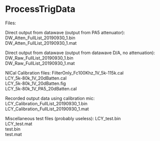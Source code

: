 # ProcessTrigData

Files:

Direct output from datawave (output from PA5 attenuator):
DW_Atten_FullList_20190930_1.bin         
DW_Atten_FullList_20190930_1.mat         

Direct output from datawave (output from datawave D/A, no attenuation):
DW_Raw_FullList_20190930_1.bin           
DW_Raw_FullList_20190930_1.mat

NICal Calibration files:
FilterOnly_Fc100Khz_1V_5k-115k.cal       
LCY_5k-80k_1V_20dBatten.cal              
LCY_5k-80k_1V_20dBatten.fig              
LCY_5k-80k_1V_PA5_20dBatten.cal          

Recorded output data using calibration mic:
LCY_Calibration_FullList_20190930_1.bin  
LCY_Calibration_FullList_20190930_1.mat  

Miscellaneous test files (probably useless):
LCY_test.bin                             
LCY_test.mat                             
test.bin                                 
test.mat   